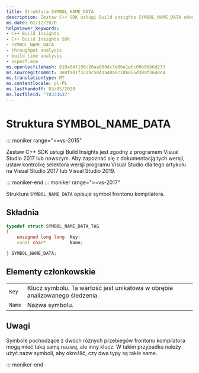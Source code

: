 ```yaml
---
title: Struktura SYMBOL_NAME_DATA
description: Zestaw C++ SDK usługi Build insights SYMBOL_NAME_DATA odwołanie do struktury.
ms.date: 02/12/2020
helpviewer_keywords:
- C++ Build Insights
- C++ Build Insights SDK
- SYMBOL_NAME_DATA
- throughput analysis
- build time analysis
- vcperf.exe
ms.openlocfilehash: 618e84f198c20aa089dc7e06e1e6c09b96b6d273
ms.sourcegitcommit: 3e8fa01f323bc5043a48a0c18b855d38af3648d4
ms.translationtype: MT
ms.contentlocale: pl-PL
ms.lasthandoff: 03/05/2020
ms.locfileid: "78333637"
---
```

# <a name="symbol_name_data-structure"></a>Struktura SYMBOL_NAME_DATA

::: moniker range="<=vs-2015"

Zestaw C++ SDK usługi Build Insights jest zgodny z programem Visual Studio 2017 lub nowszym. Aby zapoznać się z dokumentacją tych wersji, ustaw kontrolkę selektora wersji programu Visual Studio dla tego artykułu na Visual Studio 2017 lub Visual Studio 2019.

::: moniker-end
::: moniker range=">=vs-2017"

Struktura `SYMBOL_NAME_DATA` opisuje symbol frontonu kompilatora.

## <a name="syntax"></a>Składnia

```cpp
typedef struct SYMBOL_NAME_DATA_TAG
{
    unsigned long long  Key;
    const char*         Name;

} SYMBOL_NAME_DATA;
```

## <a name="members"></a>Elementy członkowskie

|  |  |
|--|--|
| `Key` | Klucz symbolu. Ta wartość jest unikatowa w obrębie analizowanego śledzenia. |
| `Name` | Nazwa symbolu. |

## <a name="remarks"></a>Uwagi

Symbole pochodzące z dwóch różnych przebiegów frontonu kompilatora mogą mieć taką samą nazwę, ale inny klucz. W takim przypadku należy użyć nazw symboli, aby określić, czy dwa typy są takie same.

::: moniker-end
